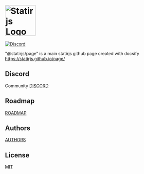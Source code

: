 # <img src='https://raw.githubusercontent.com/statirjs/core/dev/logo/statirjs_text.png' height='100' alt='Statirjs Logo' aria-label='statirjs' />

[![Discord](https://img.shields.io/discord/713451221901508720?label=discord)](https://discord.gg/mypB55)

"@statirjs/page" is a main statirjs github page created with docsify https://statirjs.github.io/page/

## Discord

Community [DISCORD](https://discord.gg/mypB55)

## Roadmap

[ROADMAP](https://github.com/statirjs/page/blob/master/ROADMAP.md)

## Authors

[AUTHORS](https://github.com/statirjs/page/blob/master/AUTHORS.md)

## License

[MIT](https://github.com/statirjs/page/blob/master/LICENSE.md)
